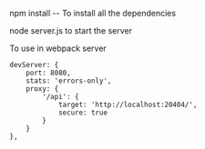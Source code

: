 npm install -- To install all the dependencies 

node server.js to start the server

To use in webpack server 


    devServer: {
        port: 8080,
        stats: 'errors-only',
        proxy: {
            '/api': {
                target: 'http://localhost:20404/',
                secure: true
            }
        }
    },